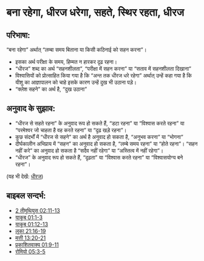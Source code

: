 # बना रहेगा, धीरज धरेगा, सहते, स्थिर रहता, धीरज #

## परिभाषा: ##

“बना रहेगा” अर्थात् “लम्बा समय बिताना या किसी कठिनाई को सहन करना”।

* इसका अर्थ परीक्षा के समय, हिम्मत न हारकर दृढ़ रहना।
* “धीरज” शब्द का अर्थ “सहनशीलता”, “परीक्षा में सहन करना” या “सताव में सहनशीलता दिखाना”
* विश्वासियों को प्रोत्साहित किया गया है कि “अन्त तक धीरज धरे रहेगा” अर्थात् उन्हें कहा गया है कि यीशु का आज्ञापालन को चाहे इसके कारण उन्हें दुख भी उठाना पड़े।
* “क्लेश सहने” का अर्थ है, “दुख उठाना”

## अनुवाद के सुझाव: ##

* “धीरज से सहते रहना” के अनुवाद रूप हो सकते हैं, “डटा रहना” या “विश्वास करते रहना” या “परमेश्वर जो चाहता है वह करते रहना” या “दृढ़ खड़े रहना”।
* कुछ संदर्भों में “धीरज से सहने” का अर्थ है अनुवाद हो सकता है, “अनुभव करना” या “भोगना”
* दीर्घकालीन अभिप्राय में “सहन” का अनुवाद हो सकता है, “लम्बे समय रहना” या “होते रहना”। “सहन नहीं करे” का अनुवाद हो सकता है “सदैव नहीं रहेगा” या “अस्तित्व में नहीं रहेगा”।
* “धीरज” के अनुवाद रूप हो सकते हैं, “दृढ़ता” या “विश्वास करते रहना” या “विश्वासयोग्य बने रहना”।

(यह भी देखें: [धीरज](../other/perseverance.md))

## बाइबल सन्दर्भ: ##

* [2 तीमुथियुस 02:11-13](rc://en/tn/help/2ti/02/11)
* [याकूब 01:1-3](rc://en/tn/help/jas/01/01)
* [याकूब 01:12-13](rc://en/tn/help/jas/01/12)
* [लूका 21:16-19](rc://en/tn/help/luk/21/16)
* [मत्ती 13:20-21](rc://en/tn/help/mat/13/20)
* [प्रकाशितवाक्य  01:9-11](rc://en/tn/help/rev/01/09)
* [रोमियो 05:3-5](rc://en/tn/help/rom/05/03)

## शब्द तथ्य: ##

* Strong's: H386, H3201, H3557, H3885, H5331, H5375, H5975, G430, G907, G1526, G2005, G2076, G2553, G2594, G3114, G3306, G4722, G5278, G5281, G5297, G5342

